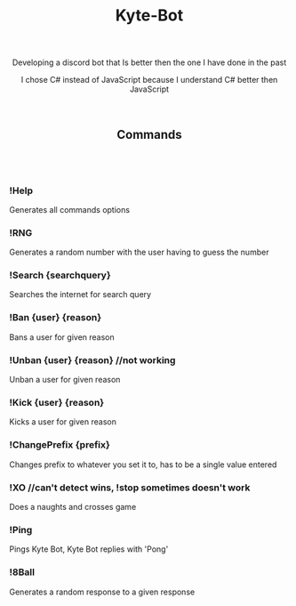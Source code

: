 # <p align = "center"> Kyte-Bot </p>

<br>
<p align = "center">
Developing a discord bot that Is better then the one I have done in the past
</p>

<p align = "center">
I chose C# instead of JavaScript because I understand C# better then JavaScript
</p>
<br>




## <p align = "center"> Commands </p>

<br>
<br>

### !Help

Generates all commands options

### !RNG

Generates a random number with the user having to guess the number

### !Search {searchquery}

Searches the internet for search query

### !Ban {user} {reason}

Bans a user for given reason

### !Unban {user} {reason} //not working

Unban a user for given reason

### !Kick {user} {reason}

Kicks a user for given reason

### !ChangePrefix {prefix}

Changes prefix to whatever you set it to, has to be a single value entered

### !XO //can't detect wins, !stop sometimes doesn't work

Does a naughts and crosses game

### !Ping

Pings Kyte Bot, Kyte Bot replies with 'Pong'

### !8Ball

Generates a random response to a given response
